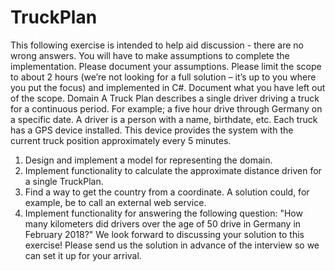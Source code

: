 # TruckPlan

This following exercise is intended to help aid discussion - there are no wrong answers. You will  have to make assumptions to complete the implementation. Please document your assumptions. 
Please limit the scope to about 2 hours (we’re not looking for a full solution – it’s up to you where  you put the focus) and implemented in C#. Document what you have left out of the scope. 
Domain 
A Truck Plan describes a single driver driving a truck for a continuous period. For example; a five hour drive through Germany on a specific date. A driver is a person with a name, birthdate, etc. 
Each truck has a GPS device installed. This device provides the system with the current truck  position approximately every 5 minutes. 
1. Design and implement a model for representing the domain. 
2. Implement functionality to calculate the approximate distance driven for a single TruckPlan. 
3. Find a way to get the country from a coordinate. A solution could, for example, be to call an  external web service. 
4. Implement functionality for answering the following question: "How many kilometers did  drivers over the age of 50 drive in Germany in February 2018?" 
We look forward to discussing your solution to this exercise! 
Please send us the solution in advance of the interview so we can set it up for your arrival.
